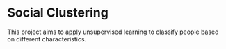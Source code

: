 # Social Clustering
This project aims to apply unsupervised learning to classify people based on different characteristics.
